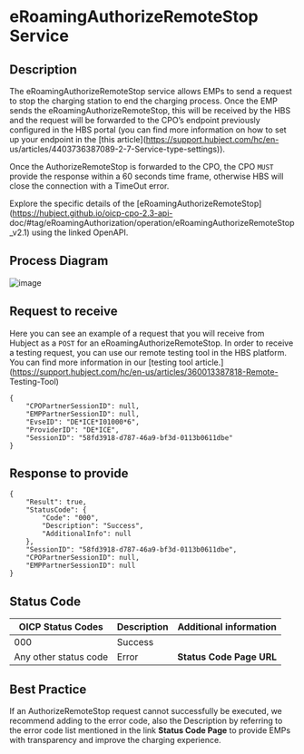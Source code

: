 
# eRoamingAuthorizeRemoteStop Service

## Description

The eRoamingAuthorizeRemoteStop service allows EMPs to send a request to stop
the charging station to end the charging process. Once the EMP sends the
eRoamingAuthorizeRemoteStop, this will be received by the HBS and the request
will be forwarded to the CPO’s endpoint previously configured in the HBS
portal (you can find more information on how to set up your endpoint in the
[this article](https://support.hubject.com/hc/en-
us/articles/4403736387089-2-7-Service-type-settings)).

Once the AuthorizeRemoteStop is forwarded to the CPO, the CPO `MUST` provide
the response within a 60 seconds time frame, otherwise HBS will close the
connection with a TimeOut error.

Explore the specific details of the
[eRoamingAuthorizeRemoteStop](https://hubject.github.io/oicp-cpo-2.3-api-
doc/#tag/eRoamingAuthorization/operation/eRoamingAuthorizeRemoteStop_v2.1)
using the linked OpenAPI.

## Process Diagram

![image](https://github.com/FirasHubject/OICP23_Integration_Guide/assets/135227574/3ec558e1-8dd6-44b4-89e7-702a8038d642)

## Request to receive

Here you can see an example of a request that you will receive from Hubject as
a `POST` for an eRoamingAuthorizeRemoteStop. In order to receive a testing
request, you can use our remote testing tool in the HBS platform. You can find
more information in our [testing tool
article.](https://support.hubject.com/hc/en-us/articles/360013387818-Remote-
Testing-Tool)

    
    
    {
        "CPOPartnerSessionID": null,
        "EMPPartnerSessionID": null,
        "EvseID": "DE*ICE*I01000*6",
        "ProviderID": "DE*ICE",
        "SessionID": "58fd3918-d787-46a9-bf3d-0113b0611dbe"
    }

## Response to provide

    
    
    {
        "Result": true,
        "StatusCode": {
            "Code": "000",
            "Description": "Success",
            "AdditionalInfo": null
        },
        "SessionID": "58fd3918-d787-46a9-bf3d-0113b0611dbe",
        "CPOPartnerSessionID": null,
        "EMPPartnerSessionID": null
    }

## Status Code
| OICP Status Codes | Description | Additional information |
| ----------------- | ----------- | ----------------------
| 000               | Success     |                        |
| Any other status code | Error   |  **Status Code Page URL** |
  
## Best Practice

If an AuthorizeRemoteStop request cannot successfully be executed, we
recommend adding to the error code, also the Description by referring to the
error code list mentioned in the link **Status Code Page** to provide EMPs
with transparency and improve the charging experience.
